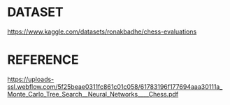 # DATASET

https://www.kaggle.com/datasets/ronakbadhe/chess-evaluations

# REFERENCE

https://uploads-ssl.webflow.com/5f25beae0311fc861c01c058/61783196f177694aaa30111a_Monte_Carlo_Tree_Search__Neural_Networks____Chess.pdf
